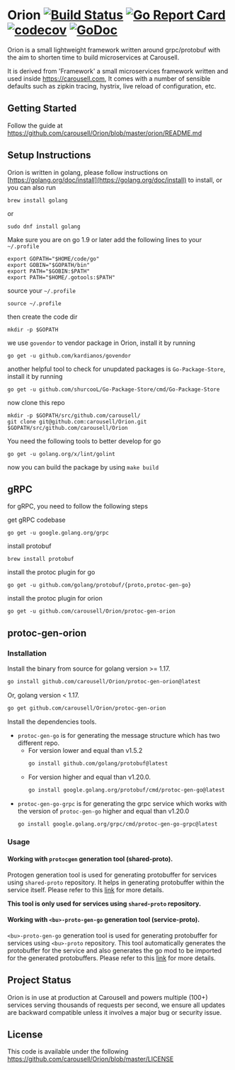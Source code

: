 # Orion [![Build Status](https://travis-ci.com/carousell/Orion.svg?token=kSVweyyqayUyyfutjTqD&branch=master)](https://travis-ci.com/carousell/Orion) [![Go Report Card](https://goreportcard.com/badge/github.com/carousell/Orion)](https://goreportcard.com/report/github.com/carousell/Orion) [![codecov](https://codecov.io/gh/carousell/Orion/branch/master/graph/badge.svg?token=XEOedAF3IG)](https://codecov.io/gh/carousell/Orion) [![GoDoc](https://godoc.org/github.com/carousell/Orion/orion?status.svg)](https://godoc.org/github.com/carousell/Orion/orion)

Orion is a small lightweight framework written around grpc/protobuf with the aim to shorten time to build microservices at Carousell.

It is derived from 'Framework' a small microservices framework written and used inside https://carousell.com, It comes with a number of sensible defaults such as zipkin tracing, hystrix, live reload of configuration, etc.

## Getting Started
Follow the guide at https://github.com/carousell/Orion/blob/master/orion/README.md

## Setup Instructions
Orion is written in golang, please follow instructions on [https://golang.org/doc/install](https://golang.org/doc/install) to install, or you can also run
```
brew install golang
```
or
```
sudo dnf install golang
```
Make sure you are on go 1.9 or later
add the following lines to your `~/.profile`
```
export GOPATH="$HOME/code/go"
export GOBIN="$GOPATH/bin"
export PATH="$GOBIN:$PATH"
export PATH="$HOME/.gotools:$PATH"
```

source your `~/.profile`
```
source ~/.profile
```

then create the code dir
```
mkdir -p $GOPATH
```

we use `govendor` to vendor package in Orion, install it by running
```
go get -u github.com/kardianos/govendor
```
another helpful tool to check for unupdated packages is `Go-Package-Store`, install it by running
```
go get -u github.com/shurcooL/Go-Package-Store/cmd/Go-Package-Store
```
now clone this repo
```
mkdir -p $GOPATH/src/github.com/carousell/
git clone git@github.com:carousell/Orion.git $GOPATH/src/github.com/carousell/Orion
```

You need the following tools to better develop for go
```
go get -u golang.org/x/lint/golint
```

now you can build the package by using `make build`

## gRPC
for gRPC, you need to follow the following steps

get gRPC codebase
```
go get -u google.golang.org/grpc
```

install protobuf
```
brew install protobuf
```

install the protoc plugin for go
```
go get -u github.com/golang/protobuf/{proto,protoc-gen-go}
```

install the protoc plugin for orion
```
go get -u github.com/carousell/Orion/protoc-gen-orion
```

## protoc-gen-orion

### Installation

Install the binary from source for golang version >= 1.17.
```bash
go install github.com/carousell/Orion/protoc-gen-orion@latest
```
Or, golang version < 1.17.
```bash
go get github.com/carousell/Orion/protoc-gen-orion 
```

Install the dependencies tools.
- `protoc-gen-go` is for generating the message structure which has two different repo.
  - For version lower and equal than v1.5.2
    ```bash
    go install github.com/golang/protobuf@latest
    ```
  - For version higher and equal than v1.20.0.
    ```bash
    go install google.golang.org/protobuf/cmd/protoc-gen-go@latest
    ```
- `protoc-gen-go-grpc` is for generating the grpc service which works with the version of `protoc-gen-go` higher and equal than v1.20.0
  ```bash
  go install google.golang.org/grpc/cmd/protoc-gen-go-grpc@latest
  ```

### Usage

#### Working with `protocgen` generation tool (shared-proto).
Protogen generation tool is used for generating protobuffer for services using `shared-proto` repository. 
It helps in generating protobuffer within the service itself.
Please refer to this [link](https://carousell.atlassian.net/wiki/spaces/RFC/pages/434471178/How+to+onboard+your+service+to+protogen) for more details.

**This tool is only used for services using `shared-proto` repository.**

#### Working with `<bu>-proto-gen-go` generation tool (service-proto).
`<bu>-proto-gen-go` generation tool is used for generating protobuffer for services using `<bu>-proto` repository.
This tool automatically generates the protobuffer for the service and also generates the go mod to be imported for the
generated protobuffers.
Please refer to this [link](https://carousell.atlassian.net/wiki/spaces/CTF/pages/2216689780/Protobuffer+Management+Guide) for more details.

## Project Status
Orion is in use at production at Carousell and powers multiple (100+) services serving thousands of requests per second,
we ensure all updates are backward compatible unless it involves a major bug or security issue.

## License
This code is available under the following https://github.com/carousell/Orion/blob/master/LICENSE
